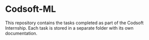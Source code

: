 # Codsoft-ML
This repository contains the tasks completed as part of the Codsoft Internship. Each task is stored in a separate folder with its own documentation.
